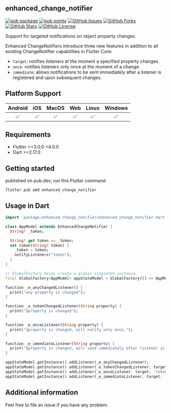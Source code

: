 
## enhanced_change_notifier
[![pub package](https://img.shields.io/pub/v/enhanced_change_notifier.svg)](https://pub.dev/packages/enhanced_change_notifier)
[![pub points](https://img.shields.io/pub/points/enhanced_change_notifier?color=2E8B57&label=pub%20points)](https://pub.dev/packages/enhanced_change_notifier/score)
[![GitHub Issues](https://img.shields.io/github/issues/leo1394/enhanced_change_notifier.svg?branch=master)](https://github.com/leo1394/enhanced_change_notifier/issues)
[![GitHub Forks](https://img.shields.io/github/forks/leo1394/enhanced_change_notifier.svg?branch=master)](https://github.com/leo1394/enhanced_change_notifier/network)
[![GitHub Stars](https://img.shields.io/github/stars/leo1394/enhanced_change_notifier.svg?branch=master)](https://github.com/leo1394/enhanced_change_notifier/stargazers)
[![GitHub License](https://img.shields.io/badge/license-MIT%20-blue.svg)](https://raw.githubusercontent.com/leo1394/enhanced_change_notifier/master/LICENSE)

Support for targeted notifications on object property changes.

Enhanced ChangeNotifiers introduce three new features in addition to all existing ChangeNotifier capabilities in Flutter Core:

- `target`: notifies listeners at the moment a specified property changes.
- `once`: notifies listeners only once at the moment of a change.
- `immediate`: allows notifications to be sent immediately after a listener is registered and upon subsequent changes.

## Platform Support

| Android | iOS | MacOS | Web | Linux | Windows |
| :-----: | :-: | :---: | :-: | :---: | :-----: |
|   ✅    | ✅  |  ✅   | ✅  |  ✅   |   ✅    |

## Requirements

- Flutter >=3.0.0 <4.0.0
- Dart >=2.17.0 

## Getting started
published on pub.dev, run this Flutter command
```shell
flutter pub add enhanced_change_notifier
```
## Usage in Dart
```dart
import 'package:enhanced_change_notifier/enhanced_change_notifier.dart';

class AppModel extends EnhancedChangeNotifier {
  String? _token;

  String? get token => _token;
  set token(String? token) {
    _token = token;
    notifyListeners("token");
  }
}

// GlobalFactory helps create a global singleton instance.
final GlobalFactory<AppModel> appStateModel = GlobalFactory(() => AppModel());

function _e_anyChangedListener() {
  print("any property is changed");
}

function _e_tokenChangedListener(String property) {
  print("$property is changed");
}

function _e_onceListener(String property) {
  print("$property is changed, will notify only once.");
}

function _e_immediateListener(String property) {
  print("$property is changed, will send immediately after listener is registered.");
}

appStateModel.getInstance().addListener(_e_anyChangedListener);
appStateModel.getInstance().addListener(_e_tokenChangedListener, target: 'token');
appStateModel.getInstance().addListener(_e_onceListener, target: 'token', once: true);
appStateModel.getInstance().addListener(_e_immediateListener, target: 'token', immediate: true);

```

## Additional information
Feel free to file an issue if you have any problem.
